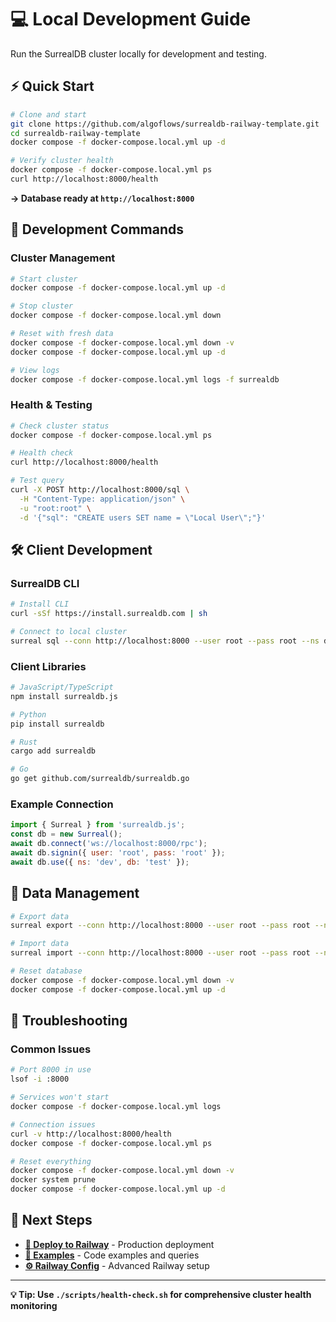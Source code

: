 # 💻 Local Development Guide

Run the SurrealDB cluster locally for development and testing.

## ⚡ Quick Start

```bash
# Clone and start
git clone https://github.com/algoflows/surrealdb-railway-template.git
cd surrealdb-railway-template
docker compose -f docker-compose.local.yml up -d

# Verify cluster health  
docker compose -f docker-compose.local.yml ps
curl http://localhost:8000/health
```

**→ Database ready at `http://localhost:8000`**

## 🔧 Development Commands

### Cluster Management
```bash
# Start cluster
docker compose -f docker-compose.local.yml up -d

# Stop cluster  
docker compose -f docker-compose.local.yml down

# Reset with fresh data
docker compose -f docker-compose.local.yml down -v
docker compose -f docker-compose.local.yml up -d

# View logs
docker compose -f docker-compose.local.yml logs -f surrealdb
```

### Health & Testing
```bash
# Check cluster status
docker compose -f docker-compose.local.yml ps

# Health check
curl http://localhost:8000/health

# Test query
curl -X POST http://localhost:8000/sql \
  -H "Content-Type: application/json" \
  -u "root:root" \
  -d '{"sql": "CREATE users SET name = \"Local User\";"}'
```

## 🛠️ Client Development

### SurrealDB CLI
```bash
# Install CLI
curl -sSf https://install.surrealdb.com | sh

# Connect to local cluster
surreal sql --conn http://localhost:8000 --user root --pass root --ns dev --db test
```

### Client Libraries
```bash
# JavaScript/TypeScript
npm install surrealdb.js

# Python
pip install surrealdb

# Rust  
cargo add surrealdb

# Go
go get github.com/surrealdb/surrealdb.go
```

### Example Connection
```javascript
import { Surreal } from 'surrealdb.js';
const db = new Surreal();
await db.connect('ws://localhost:8000/rpc');
await db.signin({ user: 'root', pass: 'root' });
await db.use({ ns: 'dev', db: 'test' });
```

## 💾 Data Management

```bash
# Export data
surreal export --conn http://localhost:8000 --user root --pass root --ns dev --db test backup.sql

# Import data  
surreal import --conn http://localhost:8000 --user root --pass root --ns dev --db test backup.sql

# Reset database
docker compose -f docker-compose.local.yml down -v
docker compose -f docker-compose.local.yml up -d
```

## 🚨 Troubleshooting

### Common Issues
```bash
# Port 8000 in use
lsof -i :8000

# Services won't start
docker compose -f docker-compose.local.yml logs

# Connection issues
curl -v http://localhost:8000/health
docker compose -f docker-compose.local.yml ps

# Reset everything
docker compose -f docker-compose.local.yml down -v
docker system prune
docker compose -f docker-compose.local.yml up -d
```

## 🔗 Next Steps

- **[🚀 Deploy to Railway](../DEPLOY.md)** - Production deployment
- **[📖 Examples](../examples/)** - Code examples and queries  
- **[⚙️ Railway Config](../RAILWAY.md)** - Advanced Railway setup

---

**💡 Tip: Use `./scripts/health-check.sh` for comprehensive cluster health monitoring**
